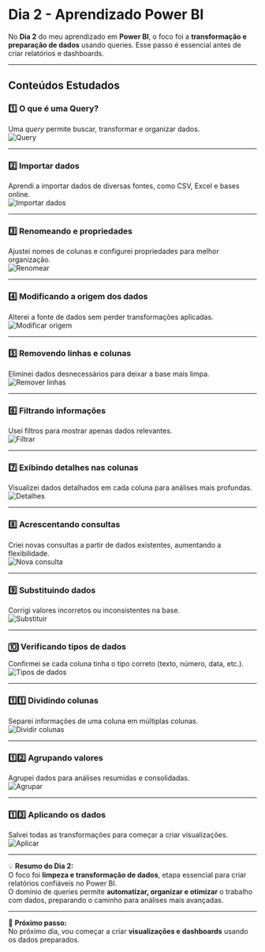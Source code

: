 # Dia 2 - Aprendizado Power BI

No **Dia 2** do meu aprendizado em **Power BI**, o foco foi a **transformação e preparação de dados** usando queries. Esse passo é essencial antes de criar relatórios e dashboards.

---

## Conteúdos Estudados

### 1️⃣ O que é uma Query?  
Uma *query* permite buscar, transformar e organizar dados.  
![Query](https://media0.giphy.com/media/v1.Y2lkPTc5MGI3NjExNHQ3N216YWc3aTJlYTRqMThlOXpwNXNqNnU0MHI0eGNxb2dyZWtpaCZlcD12MV9pbnRlcm5hbF9naWZfYnlfaWQmY3Q9Zw/xFky92BaCqNPkfyfSx/giphy.gif)

---

### 2️⃣ Importar dados  
Aprendi a importar dados de diversas fontes, como CSV, Excel e bases online.  
![Importar dados](https://media4.giphy.com/media/v1.Y2lkPTc5MGI3NjExdHh6OGtraHAzcGhuaXh6a2k2eThxMm5kcjJzd3l1NTU1MGdhcTVhYSZlcD12MV9pbnRlcm5hbF9naWZfYnlfaWQmY3Q9Zw/3osxYc2axjCJNsCXyE/giphy.gif)

---

### 3️⃣ Renomeando e propriedades  
Ajustei nomes de colunas e configurei propriedades para melhor organização.  
![Renomear](https://media4.giphy.com/media/v1.Y2lkPTc5MGI3NjExajE1Mmc2OXRkdnJxc2R1bWV3MWxhcDN5ODR1YXhkZnpidWUxM3VyaiZlcD12MV9pbnRlcm5hbF9naWZfYnlfaWQmY3Q9Zw/bGgsc5mWoryfgKBx1u/giphy.gif)

---

### 4️⃣ Modificando a origem dos dados  
Alterei a fonte de dados sem perder transformações aplicadas.  
![Modificar origem](https://media.giphy.com/media/l0MYt5jPR6QX5pnqM/giphy.gif)

---

### 5️⃣ Removendo linhas e colunas  
Eliminei dados desnecessários para deixar a base mais limpa.  
![Remover linhas](https://media3.giphy.com/media/v1.Y2lkPTc5MGI3NjExaHd5N2hnOWVqems4N2FsMjV0bmQ2eDB0ZmpvbHk5ZnJvdXJiaHFlMCZlcD12MV9pbnRlcm5hbF9naWZfYnlfaWQmY3Q9Zw/jFjB868yjnR3T6MSw3/giphy.gif)

---

### 6️⃣ Filtrando informações  
Usei filtros para mostrar apenas dados relevantes.  
![Filtrar](https://media0.giphy.com/media/v1.Y2lkPTc5MGI3NjExczE4Z2c1OWdva2JzYTQ3ZGxqZHJrc3I4Zzl0czk1azliMm1rMHlyYSZlcD12MV9pbnRlcm5hbF9naWZfYnlfaWQmY3Q9Zw/KGhpQ5NMoWKQurlHwI/giphy.gif)

---

### 7️⃣ Exibindo detalhes nas colunas  
Visualizei dados detalhados em cada coluna para análises mais profundas.  
![Detalhes](https://media2.giphy.com/media/v1.Y2lkPTc5MGI3NjExd2lwYTA5bnplbHRjcTZpM29ycTR6Mzh5ZHBhMTNuZnE1ZjRvNjE0eiZlcD12MV9pbnRlcm5hbF9naWZfYnlfaWQmY3Q9Zw/GJTOPhiW3Yv4ahon1H/giphy.gif)

---

### 8️⃣ Acrescentando consultas  
Criei novas consultas a partir de dados existentes, aumentando a flexibilidade.  
![Nova consulta](https://media0.giphy.com/media/v1.Y2lkPTc5MGI3NjExM2plaHJyeXRwOXUybWlqMGdhYnZkM2ZxaW1pMmU0Mm1qdHhzdTNocSZlcD12MV9pbnRlcm5hbF9naWZfYnlfaWQmY3Q9Zw/dvYBb2yATF8fnuMziN/giphy.gif)

---

### 9️⃣ Substituindo dados  
Corrigi valores incorretos ou inconsistentes na base.  
![Substituir](https://media3.giphy.com/media/v1.Y2lkPTc5MGI3NjExc3gwajl2YjV5aXVtanM1MmpsdmRyOHhubGc3bGZraDMxeW5zZG4wYyZlcD12MV9pbnRlcm5hbF9naWZfYnlfaWQmY3Q9Zw/1WJjf5zyecZtvcPrlj/giphy.gif)

---

### 🔟 Verificando tipos de dados  
Confirmei se cada coluna tinha o tipo correto (texto, número, data, etc.).  
![Tipos de dados](https://media3.giphy.com/media/v1.Y2lkPTc5MGI3NjExZ3I3cmdnc3Z0Y205Y2ZtY3A2bGhtMjhmaDBkNTI1a3NqbWV4cGJvNSZlcD12MV9pbnRlcm5hbF9naWZfYnlfaWQmY3Q9Zw/tQ4Ppppmjy3jVS7H2Y/giphy.gif)

---

### 1️⃣1️⃣ Dividindo colunas  
Separei informações de uma coluna em múltiplas colunas.  
![Dividir colunas](https://tenor.com/pt-BR/view/simpsons-column-gif-14687737.gif)

---

### 1️⃣2️⃣ Agrupando valores  
Agrupei dados para análises resumidas e consolidadas.  
![Agrupar](https://tenor.com/pt-BR/view/kowalsky-do-it-let's-do-it-plan-gif-12872865174534645045.gif)

---

### 1️⃣3️⃣ Aplicando os dados  
Salvei todas as transformações para começar a criar visualizações.  
![Aplicar](https://media2.giphy.com/media/v1.Y2lkPTc5MGI3NjExOG55Yjh1Nmh6bmYxNHF6dGhsOGlpbXI3Z2dtMDdseW0zY3BuOXF0eCZlcD12MV9pbnRlcm5hbF9naWZfYnlfaWQmY3Q9Zw/whhCAcuxtAXcrQhHTk/giphy.gif)

---

💡 **Resumo do Dia 2:**  
O foco foi **limpeza e transformação de dados**, etapa essencial para criar relatórios confiáveis no Power BI.  
O domínio de queries permite **automatizar, organizar e otimizar** o trabalho com dados, preparando o caminho para análises mais avançadas.

---

📂 **Próximo passo:**  
No próximo dia, vou começar a criar **visualizações e dashboards** usando os dados preparados.

